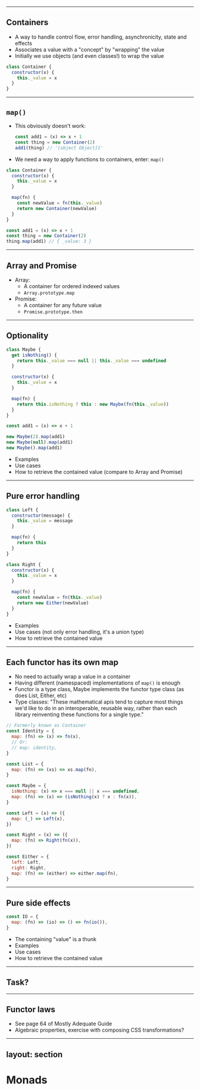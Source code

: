 <!--
* A function `add1` that takes a value, adds 1 to it and returns the result.
* Won't work on an array without making a special implementation for handling arrays: `add1([1, 2, 3])`.
* Won't work on a promise without making a special implementation for handling promises: `add1(Promise.resolve(1))`.
* So how do you apply `add1` (or any function) to an array or promise? `map` and `then` respectively.
* `Array`'s `map` applies a function to the *contents* of the array. You get back a new array, but with different contents.
* `Promise`'s `then` applies a function to a future value. You get back a new promise, but with different contents.
* Arrays and promises are both (almost) functors: containers that have a way to apply functions to their contents.
  * Exercise: implement List and Task?
* Maybe.
* Either.
  * Exercise: implement Maybe and Either.
* Functors don't have to be containers. There only needs to be a `map` that knows how to apply a function to a particular value.
* In JS we use "namespaces" (POJOs) to keep these `map`s apart.
  * Exercise: rewrite List, Task, Maybe and Either to a namespaced version.
* Functor laws.
* Task and why promises aren't functors (it's because promises also work with POJOs that have a `then` prop, I think)?
* IO.
  * Exercise: implement IO.
-->

---

## Containers

- A way to handle control flow, error handling, asynchronicity, state and effects
- Associates a value with a "concept" by "wrapping" the value
- Initially we use objects (and even classes!) to wrap the value

```js
class Container {
  constructor(x) {
    this._value = x
  }
}
```

---

## `map()`

- This obviously doesn't work:
  ```js
  const add1 = (x) => x + 1
  const thing = new Container(2)
  add1(thing) // '[object Object]1'
  ```
- We need a way to apply functions to containers, enter: `map()`

```js {6-9|all}
class Container {
  constructor(x) {
    this._value = x
  }

  map(fn) {
    const newValue = fn(this._value)
    return new Container(newValue)
  }
}

const add1 = (x) => x + 1
const thing = new Container(2)
thing.map(add1) // { _value: 3 }
```

---

## Array and Promise

- Array:
  - A container for ordered indexed values
  - `Array.prototype.map`
- Promise:
  - A container for any future value
  - `Promise.prototype.then`

---

## Optionality

```js
class Maybe {
  get isNothing() {
    return this._value === null || this._value === undefined
  }

  constructor(x) {
    this._value = x
  }

  map(fn) {
    return this.isNothing ? this : new Maybe(fn(this._value))
  }
}

const add1 = (x) => x + 1

new Maybe(2).map(add1)
new Maybe(null).map(add1)
new Maybe().map(add1)
```

- Examples
- Use cases
- How to retrieve the contained value (compare to Array and Promise)

---

## Pure error handling

```js
class Left {
  constructor(message) {
    this._value = message
  }

  map(fn) {
    return this
  }
}

class Right {
  constructor(x) {
    this._value = x
  }

  map(fn) {
    const newValue = fn(this._value)
    return new Either(newValue)
  }
}
```

- Examples
- Use cases (not only error handling, it's a union type)
- How to retrieve the contained value

---

## Each functor has its own map

- No need to actually wrap a value in a container
- Having different (namespaced) implementations of `map()` is enough
- Functor is a type class, Maybe implements the functor type class (as does List, Either, etc)
- Type classes: "These mathematical apis tend to capture most things we'd like to do in an interoperable, reusable way, rather than each library reinventing these functions for a single type."

```js
// Formerly known as Container
const Identity = {
  map: (fn) => (x) => fn(x),
  // Or:
  // map: identity,
}

const List = {
  map: (fn) => (xs) => xs.map(fn),
}

const Maybe = {
  isNothing: (x) => x === null || x === undefined,
  map: (fn) => (x) => (isNothing(x) ? x : fn(x)),
}

const Left = (x) => ({
  map: (_) => Left(x),
})

const Right = (x) => ({
  map: (fn) => Right(fn(x)),
})

const Either = {
  left: Left,
  right: Right,
  map: (fn) => (either) => either.map(fn),
}
```

---

## Pure side effects

```js
const IO = {
  map: (fn) => (io) => () => fn(io()),
}
```

- The containing "value" is a thunk
- Examples
- Use cases
- How to retrieve the contained value

---

## Task?

---

## Functor laws

- See page 64 of Mostly Adequate Guide
- Algebraic properties, exercise with composing CSS transformations?

---
layout: section
---

# Monads
